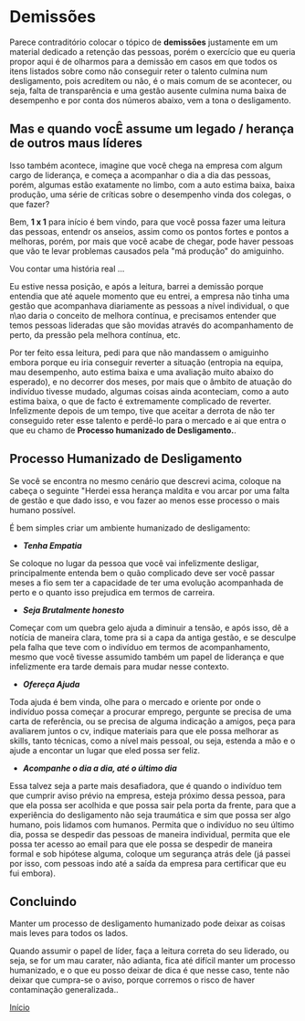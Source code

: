 # Demissões

Parece contraditório colocar o tópico de **demissões** justamente em um material dedicado a retenção das pessoas, porém o exercício que eu queria propor aqui é de olharmos para a demissão em casos em que todos os itens listados sobre como não conseguir reter o talento culmina num desligamento, pois acreditem ou não, é o mais comum de se acontecer, ou seja, falta de transparência e uma gestão ausente culmina numa baixa de desempenho e por conta dos números abaixo, vem a tona o desligamento. 

## Mas e quando vocÊ assume um legado / herança de outros maus líderes

Isso também acontece, imagine que você chega na empresa com algum cargo de liderança, e começa a acompanhar o dia a dia das pessoas, porém, algumas estão exatamente no limbo, com a auto estima baixa, baixa produção, uma série de críticas sobre o desempenho vinda dos colegas, o que fazer? 

Bem, **1 x 1** para início é bem vindo, para que você possa fazer uma leitura das pessoas, entendr os anseios, assim como os pontos fortes e pontos a melhoras, porém, por mais que você acabe de chegar, pode haver pessoas que vão te levar problemas causados pela "má produção" do amiguinho.

Vou contar uma história real ... 

Eu estive nessa posição, e após a leitura, barrei a demissão porque entendia que até aquele momento que eu entrei, a empresa não tinha uma gestão que acompanhava diariamente as pessoas a nível individual, o que n\ao daria o conceito de melhora contínua, e precisamos entender que temos pessoas lideradas que são movidas através do acompanhamento de perto, da pressão pela melhora contínua, etc.

Por ter feito essa leitura, pedi para que não mandassem o amiguinho embora porque eu iria conseguir reverter a situação (entropia na equipa, mau desempenho, auto estima baixa e uma avaliação muito abaixo do esperado), e no decorrer dos meses, por mais que o âmbito de atuação do indivíduo tivesse mudado, algumas coisas ainda aconteciam, como a auto estima baixa, o que de facto é extremamente complicado de reverter. Infelizmente depois de um tempo, tive que aceitar a derrota de não ter conseguido reter esse talento e perdê-lo para o mercado e ai que entra o que eu chamo de **Processo humanizado de Desligamento.**. 

## Processo Humanizado de Desligamento

Se você se encontra no mesmo cenário que descrevi acima, coloque na cabeça o seguinte "Herdei essa herança maldita e vou arcar por uma falta de gestão e que dado isso, e vou fazer ao menos esse processo o mais humano possível. 

É bem simples criar um ambiente humanizado de desligamento: 

- ***Tenha Empatia***

Se coloque no lugar da pessoa que você vai infelizmente desligar, principalmente entenda bem o quão complicado deve ser você passar meses a fio sem ter a capacidade de ter uma evolução acompanhada de perto e o quanto isso prejudica em termos de carreira.

- ***Seja Brutalmente honesto***

Começar com um quebra gelo ajuda a diminuir a tensão, e após isso, dê a notícia de maneira clara, tome pra si a capa da antiga gestão, e se desculpe pela falha que teve com o indivíduo em termos de acompanhamento, mesmo que você tivesse assumido também um papel de liderança e que infelizmente era tarde demais para mudar nesse contexto.

- ***Ofereça Ajuda***

Toda ajuda é bem vinda, olhe para o mercado e oriente por onde o indivíduo possa começar a procurar emprego, pergunte se precisa de uma carta de referência, ou se precisa de alguma indicação a amigos, peça para avaliarem juntos o cv, indique materiais para que ele possa melhorar as skills, tanto técnicas, como a nível mais pessoal, ou seja, estenda a mão e o ajude a encontar un lugar que eled possa ser feliz.

- ***Acompanhe o dia a dia, até o último dia***

Essa talvez seja a parte mais desafiadora, que é quando o indivíduo tem que cumprir aviso prévio na empresa, esteja próximo dessa pessoa, para que ela possa ser acolhida e que possa sair pela porta da frente, para que a experiência do desligamento não seja traumática e sim que possa ser algo humano, pois lidamos com humanos. Permita que o indivíduo no seu último dia, possa se despedir das pessoas de maneira individual, permita que ele possa ter acesso ao email para que ele possa se despedir de maneira formal e sob hipótese alguma, coloque um segurança atrás dele (já passei por isso, com pessoas indo até a saída da empresa para certificar que eu fui embora).

## Concluindo

Manter um processo de desligamento humanizado pode deixar as coisas mais leves para todos os lados.

Quando assumir o papel de líder, faça a leitura correta do seu liderado, ou seja, se for um mau carater, não adianta, fica até difícil manter um processo humanizado, e o que eu posso deixar de dica é que nesse caso, tente não deixar que cumpra-se o aviso, porque corremos o risco de haver contaminação generalizada..

[Início](https://github.com/thiagomarquessp/reter-telentos-e-preciso/blob/master/README.md)

